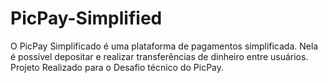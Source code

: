 # PicPay-Simplified
O PicPay Simplificado é uma plataforma de pagamentos simplificada. Nela é possível depositar e realizar transferências de dinheiro entre usuários. Projeto Realizado para o Desafio técnico do PicPay.
